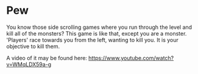 Pew
===

You know those side scrolling games where you run through the level and kill all of the monsters? This game is like that, except you are a monster. 'Players' race towards you from the left, wanting to kill you. It is your objective to kill them.

A video of it may be found here: https://www.youtube.com/watch?v=WMqLDX59a-g
